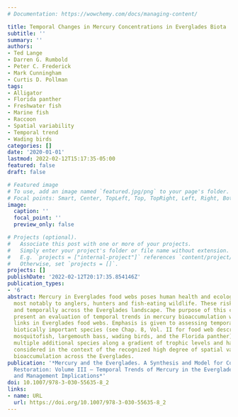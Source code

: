 ```yaml
---
# Documentation: https://wowchemy.com/docs/managing-content/

title: Temporal Changes in Mercury Concentrations in Everglades Biota
subtitle: ''
summary: ''
authors:
- Ted Lange
- Darren G. Rumbold
- Peter C. Frederick
- Mark Cunningham
- Curtis D. Pollman
tags:
- Alligator
- Florida panther
- Freshwater fish
- Marine fish
- Raccoon
- Spatial variability
- Temporal trend
- Wading birds
categories: []
date: '2020-01-01'
lastmod: 2022-02-12T15:17:35-05:00
featured: false
draft: false

# Featured image
# To use, add an image named `featured.jpg/png` to your page's folder.
# Focal points: Smart, Center, TopLeft, Top, TopRight, Left, Right, BottomLeft, Bottom, BottomRight.
image:
  caption: ''
  focal_point: ''
  preview_only: false

# Projects (optional).
#   Associate this post with one or more of your projects.
#   Simply enter your project's folder or file name without extension.
#   E.g. `projects = ["internal-project"]` references `content/project/deep-learning/index.md`.
#   Otherwise, set `projects = []`.
projects: []
publishDate: '2022-02-12T20:17:35.854146Z'
publication_types:
- '6'
abstract: Mercury in Everglades food webs poses human health and ecological risks
  most notably to anglers, hunters and fish-eating wildlife. These risks vary spatial
  and temporally across the Everglades landscape. The purpose of this chapter is to
  present an evaluation of temporal trends in mercury bioaccumulation within specific
  links in Everglades food webs. Emphasis is given to assessing temporal trends in
  biotically important species (see Chap. 8, Vol. II for food web descriptions of
  mosquitofish, largemouth bass, wading birds, and the Florida panther); however,
  multiple additional species along a gradient of trophic levels and habitats are
  considered in the context of the recognized high degree of spatial variability in
  bioaccumulation across the Everglades.
publication: '*Mercury and the Everglades. A Synthesis and Model for Complex Ecosystem
  Restoration: Volume III – Temporal Trends of Mercury in the Everglades, Synthesis
  and Management Implications*'
doi: 10.1007/978-3-030-55635-8_2
links:
- name: URL
  url: https://doi.org/10.1007/978-3-030-55635-8_2
---
```

